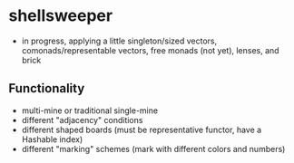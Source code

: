 # shellsweeper
* in progress, applying a little singleton/sized vectors, comonads/representable vectors, free monads (not yet), lenses, and brick

## Functionality
* multi-mine or traditional single-mine
* different "adjacency" conditions
* different shaped boards (must be representative functor, have a Hashable index)
* different "marking" schemes (mark with different colors and numbers)
